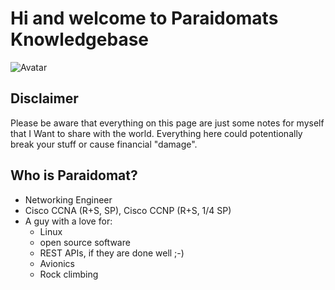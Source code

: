 # Hi and welcome to Paraidomats Knowledgebase

![Avatar](https://avatars2.githubusercontent.com/u/15010683?&s=300&u=d9d8068d4c10bddd6ee39fa414293da25f0faf44&v=4)

## Disclaimer

<div class="alert alert-danger" role="alert">Please be aware that everything on this page are just some notes for myself that I Want to share with the world. Everything here could potentionally break your stuff or cause financial "damage".</div>

## Who is Paraidomat?

- Networking Engineer
- Cisco CCNA (R+S, SP), Cisco CCNP (R+S, 1/4 SP)
- A guy with a love for:
  - Linux
  - open source software
  - REST APIs, if they are done well ;-)
  - Avionics
  - Rock climbing

